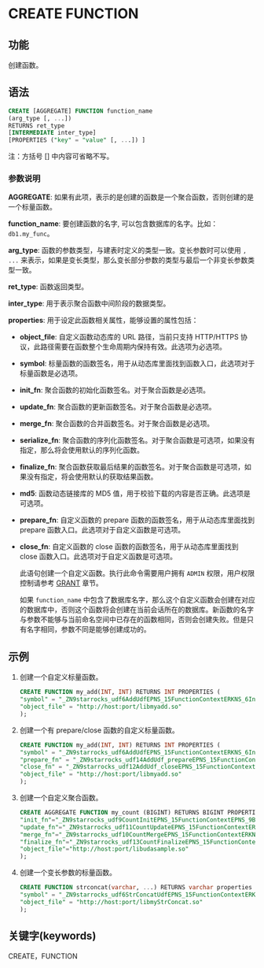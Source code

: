 # CREATE FUNCTION

## 功能

创建函数。

## 语法

```sql
CREATE [AGGREGATE] FUNCTION function_name
(arg_type [, ...])
RETURNS ret_type
[INTERMEDIATE inter_type]
[PROPERTIES ("key" = "value" [, ...]) ]
```

注：方括号 [] 中内容可省略不写。

### 参数说明

**AGGREGATE**: 如果有此项，表示的是创建的函数是一个聚合函数，否则创建的是一个标量函数。

**function_name**: 要创建函数的名字, 可以包含数据库的名字。比如：`db1.my_func`。

**arg_type**: 函数的参数类型，与建表时定义的类型一致。变长参数时可以使用 `, ...` 来表示，如果是变长类型，那么变长部分参数的类型与最后一个非变长参数类型一致。

**ret_type**: 函数返回类型。

**inter_type**: 用于表示聚合函数中间阶段的数据类型。

**properties**: 用于设定此函数相关属性，能够设置的属性包括：

* **object_file**: 自定义函数动态库的 URL 路径，当前只支持 HTTP/HTTPS 协议，此路径需要在函数整个生命周期内保持有效。此选项为必选项。

* **symbol**: 标量函数的函数签名，用于从动态库里面找到函数入口，此选项对于标量函数是必选项。

* **init_fn**: 聚合函数的初始化函数签名。对于聚合函数是必选项。

* **update_fn**: 聚合函数的更新函数签名。对于聚合函数是必选项。

* **merge_fn**: 聚合函数的合并函数签名。对于聚合函数是必选项。

* **serialize_fn**: 聚合函数的序列化函数签名。对于聚合函数是可选项，如果没有指定，那么将会使用默认的序列化函数。

* **finalize_fn**: 聚合函数获取最后结果的函数签名。对于聚合函数是可选项，如果没有指定，将会使用默认的获取结果函数。

* **md5**: 函数动态链接库的 MD5 值，用于校验下载的内容是否正确。此选项是可选项。

* **prepare_fn**: 自定义函数的 prepare 函数的函数签名，用于从动态库里面找到 prepare 函数入口。此选项对于自定义函数是可选项。

* **close_fn**: 自定义函数的 close 函数的函数签名，用于从动态库里面找到 close 函数入口。此选项对于自定义函数是可选项。

    此语句创建一个自定义函数。执行此命令需要用户拥有 `ADMIN` 权限，用户权限控制请参考 [GRANT](../account-management/GRANT.md) 章节。

    如果 `function_name` 中包含了数据库名字，那么这个自定义函数会创建在对应的数据库中，否则这个函数将会创建在当前会话所在的数据库。新函数的名字与参数不能够与当前命名空间中已存在的函数相同，否则会创建失败。但是只有名字相同，参数不同是能够创建成功的。

## 示例

1. 创建一个自定义标量函数。

    ```sql
    CREATE FUNCTION my_add(INT, INT) RETURNS INT PROPERTIES (
    "symbol" = "_ZN9starrocks_udf6AddUdfEPNS_15FunctionContextERKNS_6IntValES4_",
    "object_file" = "http://host:port/libmyadd.so"
    );
    ```

2. 创建一个有 prepare/close 函数的自定义标量函数。

    ```sql
    CREATE FUNCTION my_add(INT, INT) RETURNS INT PROPERTIES (
    "symbol" = "_ZN9starrocks_udf6AddUdfEPNS_15FunctionContextERKNS_6IntValES4_",
    "prepare_fn" = "_ZN9starrocks_udf14AddUdf_prepareEPNS_15FunctionContextENS0_18FunctionStateScopeE",
    "close_fn" = "_ZN9starrocks_udf12AddUdf_closeEPNS_15FunctionContextENS0_18FunctionStateScopeE",
    "object_file" = "http://host:port/libmyadd.so"
    );
    ```

3. 创建一个自定义聚合函数。

    ```sql
    CREATE AGGREGATE FUNCTION my_count (BIGINT) RETURNS BIGINT PROPERTIES (
    "init_fn"="_ZN9starrocks_udf9CountInitEPNS_15FunctionContextEPNS_9BigIntValE",
    "update_fn"="_ZN9starrocks_udf11CountUpdateEPNS_15FunctionContextERKNS_6IntValEPNS_9BigIntValE",
    "merge_fn"="_ZN9starrocks_udf10CountMergeEPNS_15FunctionContextERKNS_9BigIntValEPS2_",
    "finalize_fn"="_ZN9starrocks_udf13CountFinalizeEPNS_15FunctionContextERKNS_9BigIntValE",
    "object_file"="http://host:port/libudasample.so"
    );
    ```

4. 创建一个变长参数的标量函数。

    ```sql
    CREATE FUNCTION strconcat(varchar, ...) RETURNS varchar properties (
    "symbol" = "_ZN9starrocks_udf6StrConcatUdfEPNS_15FunctionContextERKNS_6IntValES4_",
    "object_file" = "http://host:port/libmyStrConcat.so"
    );
    ```

## 关键字(keywords)

CREATE，FUNCTION

